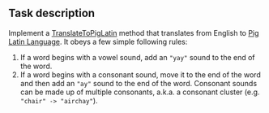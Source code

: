 ## Task description

Implement a [TranslateToPigLatin]() method that translates from English to [Pig Latin Language](https://en.wikipedia.org/wiki/Pig_Latin). It obeys a few simple following rules:
1. If a word begins with a vowel sound, add an `"yay"` sound to the end of the word.
1. If a word begins with a consonant sound, move it to the end of the word and then add an `"ay"` sound to the end of the word. Consonant sounds can be made up of multiple consonants, a.k.a. a consonant cluster (e.g. `"chair" -> "airchay"`).